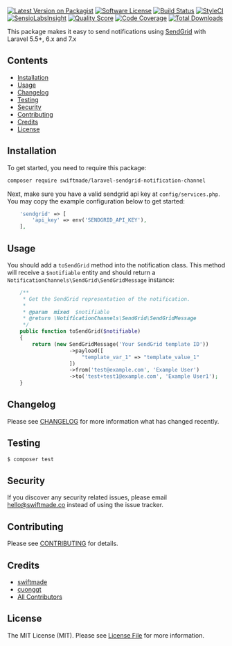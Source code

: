 [![Latest Version on Packagist](https://img.shields.io/packagist/v/laravel-notification-channels/laravel-sendgrid-notification-channel.svg?style=flat-square)](https://packagist.org/packages/laravel-notification-channels/laravel-sendgrid-notification-channel)
[![Software License](https://img.shields.io/badge/license-MIT-brightgreen.svg?style=flat-square)](LICENSE.md)
[![Build Status](https://img.shields.io/travis/laravel-notification-channels/laravel-sendgrid-notification-channel/master.svg?style=flat-square)](https://travis-ci.org/laravel-notification-channels/laravel-sendgrid-notification-channel)
[![StyleCI](https://styleci.io/repos/:style_ci_id/shield)](https://styleci.io/repos/:style_ci_id)
[![SensioLabsInsight](https://img.shields.io/sensiolabs/i/:sensio_labs_id.svg?style=flat-square)](https://insight.sensiolabs.com/projects/:sensio_labs_id)
[![Quality Score](https://img.shields.io/scrutinizer/g/laravel-notification-channels/laravel-sendgrid-notification-channel.svg?style=flat-square)](https://scrutinizer-ci.com/g/laravel-notification-channels/laravel-sendgrid-notification-channel)
[![Code Coverage](https://img.shields.io/scrutinizer/coverage/g/laravel-notification-channels/laravel-sendgrid-notification-channel/master.svg?style=flat-square)](https://scrutinizer-ci.com/g/laravel-notification-channels/laravel-sendgrid-notification-channel/?branch=master)
[![Total Downloads](https://img.shields.io/packagist/dt/laravel-notification-channels/laravel-sendgrid-notification-channel.svg?style=flat-square)](https://packagist.org/packages/laravel-notification-channels/laravel-sendgrid-notification-channel)

This package makes it easy to send notifications using [SendGrid](https://sendgrid.com) with Laravel 5.5+, 6.x and 7.x

## Contents

- [Installation](#installation)
- [Usage](#usage)
- [Changelog](#changelog)
- [Testing](#testing)
- [Security](#security)
- [Contributing](#contributing)
- [Credits](#credits)
- [License](#license)


## Installation

To get started, you need to require this package:

```bash
composer require swiftmade/laravel-sendgrid-notification-channel
```

Next, make sure you have a valid sendgrid api key at `config/services.php`. You may copy the example configuration below to get started:

```php
    'sendgrid' => [
        'api_key' => env('SENDGRID_API_KEY'),
    ],
```

## Usage

You should add a `toSendGrid` method into the notification class. This method will receive a `$notifiable` entity and should return a  `NotificationChannels\SendGrid\SendGridMessage` instance:

```php
    /**
     * Get the SendGrid representation of the notification.
     *
     * @param  mixed  $notifiable
     * @return \NotificationChannels\SendGrid\SendGridMessage
     */
    public function toSendGrid($notifiable)
    {
        return (new SendGridMessage('Your SendGrid template ID'))
                    ->payload([
						"template_var_1" => "template_value_1"
					])
                    ->from('test@example.com', 'Example User')
                    ->to('test+test1@example.com', 'Example User1');
	}
```

## Changelog

Please see [CHANGELOG](CHANGELOG.md) for more information what has changed recently.

## Testing

``` bash
$ composer test
```

## Security

If you discover any security related issues, please email hello@swiftmade.co instead of using the issue tracker.

## Contributing

Please see [CONTRIBUTING](CONTRIBUTING.md) for details.

## Credits

- [swiftmade](https://github.com/swiftmade)
- [cuonggt](https://github.com/cuonggt/laravel-sendgrid-notification-channel)
- [All Contributors](../../contributors)

## License

The MIT License (MIT). Please see [License File](LICENSE.md) for more information.
